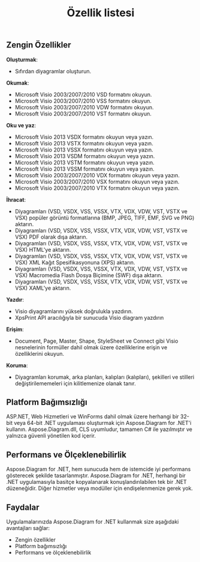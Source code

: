 ﻿---
title: Özellik listesi
type: docs
weight: 20
url: /tr/net/feature-list/
description: Bu sayfada Aspose.Diagram kitaplığının özellik listesi açıklanmaktadır.
---
## **Zengin Özellikler**
**Oluşturmak**:

- Sıfırdan diyagramlar oluşturun.

**Okumak**:

- Microsoft Visio 2003/2007/2010 VSD formatını okuyun.
- Microsoft Visio 2003/2007/2010 VSS formatını okuyun.
- Microsoft Visio 2003/2007/2010 VDW formatını okuyun.
- Microsoft Visio 2003/2007/2010 VST formatını okuyun.

**Oku ve yaz**:

- Microsoft Visio 2013 VSDX formatını okuyun veya yazın.
- Microsoft Visio 2013 VSTX formatını okuyun veya yazın.
- Microsoft Visio 2013 VSSX formatını okuyun veya yazın.
- Microsoft Visio 2013 VSDM formatını okuyun veya yazın.
- Microsoft Visio 2013 VSTM formatını okuyun veya yazın.
- Microsoft Visio 2013 VSSM formatını okuyun veya yazın.
- Microsoft Visio 2003/2007/2010 VDX formatını okuyun veya yazın.
- Microsoft Visio 2003/2007/2010 VSX formatını okuyun veya yazın.
- Microsoft Visio 2003/2007/2010 VTX formatını okuyun veya yazın.

**İhracat**:

- Diyagramları (VSD, VSDX, VSS, VSSX, VTX, VDX, VDW, VST, VSTX ve VSX) popüler görüntü formatlarına (BMP, JPEG, TIFF, EMF, SVG ve PNG) aktarın.
- Diyagramları (VSD, VSDX, VSS, VSSX, VTX, VDX, VDW, VST, VSTX ve VSX) PDF olarak dışa aktarın.
- Diyagramları (VSD, VSDX, VSS, VSSX, VTX, VDX, VDW, VST, VSTX ve VSX) HTML'ye aktarın.
- Diyagramları (VSD, VSDX, VSS, VSSX, VTX, VDX, VDW, VST, VSTX ve VSX) XML Kağıt Spesifikasyonuna (XPS) aktarın.
- Diyagramları (VSD, VSDX, VSS, VSSX, VTX, VDX, VDW, VST, VSTX ve VSX) Macromedia Flash Dosya Biçimine (SWF) dışa aktarın.
- Diyagramları (VSD, VSDX, VSS, VSSX, VTX, VDX, VDW, VST, VSTX ve VSX) XAML'ye aktarın.

**Yazdır**:

- Visio diyagramlarını yüksek doğrulukla yazdırın.
- XpsPrint API aracılığıyla bir sunucuda Visio diagram yazdırın

**Erişim**:

- Document, Page, Master, Shape, StyleSheet ve Connect gibi Visio nesnelerinin formüller dahil olmak üzere özelliklerine erişin ve özelliklerini okuyun.

**Koruma**:

- Diyagramları korumak, arka planları, kalıpları (kalıpları), şekilleri ve stilleri değiştirilememeleri için kilitlemenize olanak tanır.
## **Platform Bağımsızlığı**
ASP.NET, Web Hizmetleri ve WinForms dahil olmak üzere herhangi bir 32-bit veya 64-bit .NET uygulaması oluşturmak için Aspose.Diagram for .NET'i kullanın. Aspose.Diagram.dll, CLS uyumludur, tamamen C# ile yazılmıştır ve yalnızca güvenli yönetilen kod içerir.
## **Performans ve Ölçeklenebilirlik**
Aspose.Diagram for .NET, hem sunucuda hem de istemcide iyi performans gösterecek şekilde tasarlanmıştır. Aspose.Diagram for .NET, herhangi bir .NET uygulamasıyla basitçe kopyalanarak konuşlandırılabilen tek bir .NET düzeneğidir. Diğer hizmetler veya modüller için endişelenmenize gerek yok.
## **Faydalar**
Uygulamalarınızda Aspose.Diagram for .NET kullanmak size aşağıdaki avantajları sağlar:

- Zengin özellikler
- Platform bağımsızlığı
- Performans ve ölçeklenebilirlik
